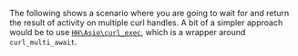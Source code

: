 The following shows a scenario where you are going to wait for and return the result of activity on multiple curl handles. A bit of a simpler approach would be to use [`HH\Asio\curl_exec`](//hack/reference/function/HH.Asio.curl_exec/), which is a wrapper around `curl_multi_await`.
